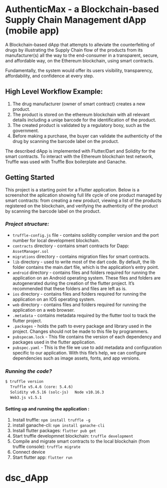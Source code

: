 # AuthenticMax - a Blockchain-based Supply Chain Management dApp (mobile app)

A Blockchain-based dApp that attempts to alleviate the counterfeiting of drugs by illustrating the Supply Chain flow of the products from its manufacturer(s) all the way to the end-consumer in a transparent, secure, and affordable way, on the Ethereum blockchain, using smart contracts.

Fundamentally, the system would offer its users visibility, transparency, affordability, and confidence at every step.

## High Level Workflow Example:

  1. The drug manufacturer (owner of smart contract) creates a new product.
  2. The product is stored on the ethereum blockchain with all relevant details including a uniqe barcode for the identification of the      product.
  3. The created product is validated by a regulatory bosy, such as the government.
  4. Before making a purchase, the buyer can validate the authenticity of the drug by scanning the barcode label on the product.

The described dApp is implemented with Flutter/Dart and Solidity for the smart contracts. To interact with the Ethereum blockchain test network, Truffle was used with Truffle Box boilerplate and Ganache.

## Getting Started

This project is a starting point for a Flutter application. Below is a screenshot the aplication showing full life cycle of one product managed by smart contracts: from creating a new product, viewing a list of the products registered on the blockchain, and verifying the authenticity of the product by scanning the barcode label on the product.







### *Project structure:*
  * `truffle-config.js` file - contains solidity compiler version and the port number for local development blockchain.
  * `contracts` directory - contains smart contracts for Dapp: `AssetManager.sol`
  * `migrations` directory - contains migration files for smart contracts.
  * `lib` directory - used to write most of the dart code. By default, the lib folder contains the main.dart file, which is the application’s entry point.
  * `android` directory - contains files and folders required for running the application on an Android operating system. These files and folders are autogenerated during the creation of the flutter project. It’s recommended that these folders and files are left as is.
  *  `ios` directory - contains files and folders required for running the application on an IOS operating system.
  *  `web` directory - contains files and folders required for running the application on a web browser.
  *  `.metadata` - contains metadata required by the flutter tool to track the flutter project.
  *  `.packages` - holds the path to every package and library used in the project. Changes should not be made to this file by programmers.
  *  `pubspecam.lock` - This file contains the version of each dependency and packages used in the flutter application.
  *  `pubspec.yaml` - This is the file we use to add metadata and configuration specific to our application. With this file’s help, we can configure dependencies such as image assets, fonts, and app versions.

### *Running the code?*
`$ truffle version` <br>
    &nbsp;&nbsp;&nbsp; `Truffle v5.4.6 (core: 5.4.6)`<br>
    &nbsp;&nbsp;&nbsp; `Solidity v0.5.16 (solc-js)`
    &nbsp;&nbsp;&nbsp; `Node v10.16.3` <br>
    &nbsp;&nbsp;&nbsp; `Web3.js v1.5.1` <br>

#### Setting up and running the application :

  1. Install truffle: `npm install truffle -g`
  2. install ganache-cli: `npm install ganache-cli`
  3. Install flutter packages: `flutter pub get`
  4. Start truffle developmnet blockchain: `truffle development`
  5. Compile and migrate smart contracts to the local blockchain (from truffle console): `truffle migrate`
  6. Connect device
  7. Start flutter app: `flutter run`

# dsc_dApp
